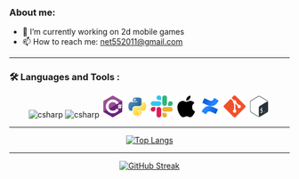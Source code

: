<!-- hide this block due to useless for now
<div id="body" align="center">
    hey there
    <img src="https://media.giphy.com/media/hvRJCLFzcasrR4ia7z/giphy.gif" width="30px"/>
</div>
<div align="center">
    <img src="https://media.giphy.com/media/qgQUggAC3Pfv687qPC/giphy.gif" height="300"/>
</div>
-->
### About me:</br>
- 🔭 I’m currently working on 2d mobile games
- 📫 How to reach me: net552011@gmail.com

---

### :hammer_and_wrench: Languages and Tools :
<div id="languages and toools" align="center">
  <img src="https://upload.wikimedia.org/wikipedia/commons/c/c4/Unity_2021.svg" alt="csharp" height="40"/>
  <img src="https://upload.wikimedia.org/wikipedia/commons/f/f2/Xamarin-logo.svg" alt="csharp" height="40"/>
  <img src="https://github.com/devicons/devicon/blob/master/icons/csharp/csharp-original.svg" alt="csharp" width="40" height="40"/>
  <img src="https://github.com/devicons/devicon/blob/master/icons/python/python-original.svg" alt="csharp" width="40" height="40"/>
  <img src="https://github.com/devicons/devicon/blob/master/icons/slack/slack-original.svg" alt="csharp" width="40" height="40"/>
  <img src="https://github.com/devicons/devicon/blob/master/icons/apple/apple-original.svg" alt="csharp" width="40" height="40"/>
  <img src="https://github.com/devicons/devicon/blob/master/icons/confluence/confluence-original.svg" alt="csharp" width="40" height="40"/>
  <img src="https://github.com/devicons/devicon/blob/master/icons/git/git-original.svg" alt="csharp" width="40" height="40"/>
  <img src="https://github.com/devicons/devicon/blob/master/icons/bash/bash-original.svg" alt="csharp" width="40" height="40"/>
</div>

---
<div id="Top Langs" align="center">


[![Top Langs](https://github-readme-stats.vercel.app/api/top-langs/?username=artem-karaman&count_private=true&show_icons=true&theme=radical&layout=compact)](https://github.com/anuraghazra/github-readme-stats)

    
</div>    

---
<div id="github_streak" align="center">


[![GitHub Streak](http://github-readme-streak-stats.herokuapp.com?user=artem-karaman&theme=dark&date_format=j%20M%5B%20Y%5D)](https://git.io/streak-stats)

</div>

<div id="badges" align="center">
  <img src="https://komarev.com/ghpvc/?username=artem-karaman&style=flat-square&color=blue" alt=""/>
</div>

<!--
**artem-karaman/artem-karaman** is a ✨ _special_ ✨ repository because its `README.md` (this file) appears on your GitHub profile.

Here are some ideas to get you started:

- 🔭 I’m currently working on ...
- 🌱 I’m currently learning ...
- 👯 I’m looking to collaborate on ...
- 🤔 I’m looking for help with ...
- 💬 Ask me about ...
- 📫 How to reach me: ...
- 😄 Pronouns: ...
- ⚡ Fun fact: ...
-->
